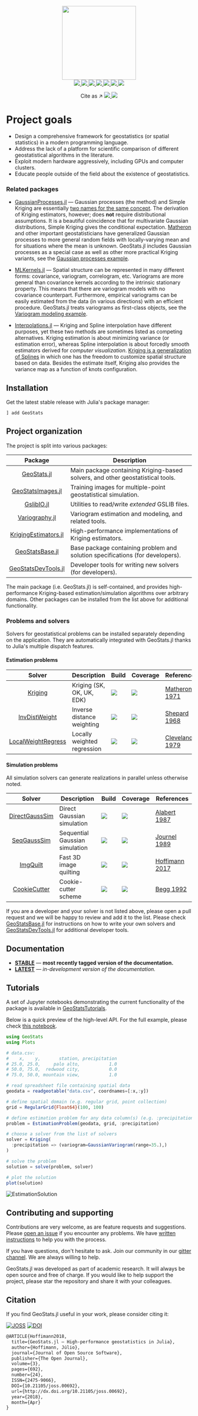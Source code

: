 <p align="center">
  <img src="docs/src/images/GeoStats.png" height="200"><br>
  <a href="https://travis-ci.org/juliohm/GeoStats.jl">
    <img src="https://travis-ci.org/juliohm/GeoStats.jl.svg?branch=master">
  </a>
  <a href="http://pkg.julialang.org/?pkg=GeoStats">
    <img src="http://pkg.julialang.org/badges/GeoStats_0.7.svg">
  </a>
  <a href="https://codecov.io/gh/juliohm/GeoStats.jl">
    <img src="https://codecov.io/gh/juliohm/GeoStats.jl/branch/master/graph/badge.svg">
  </a>
  <a href="https://juliohm.github.io/GeoStats.jl/stable">
    <img src="https://img.shields.io/badge/docs-stable-blue.svg">
  </a>
  <a href="https://juliohm.github.io/GeoStats.jl/latest">
    <img src="https://img.shields.io/badge/docs-latest-blue.svg">
  </a>
  <a href="LICENSE">
    <img src="https://img.shields.io/badge/license-ISC-blue.svg">
  </a>
  <a href="https://gitter.im/JuliaEarth/GeoStats.jl">
    <img src="https://img.shields.io/badge/chat-on%20gitter-bc0067.svg">
  </a>
</p>
<p align="center">
  Cite as &#8599;
  <a href="https://doi.org/10.21105/joss.00692">
    <img src="http://joss.theoj.org/papers/10.21105/joss.00692/status.svg">
  </a>
  <a href="https://zenodo.org/badge/latestdoi/33827844">
    <img src="https://zenodo.org/badge/33827844.svg">
  </a>
</p>

# Project goals

- Design a comprehensive framework for geostatistics (or spatial statistics) in a modern programming language.
- Address the lack of a platform for scientific comparison of different geostatistical algorithms in the literature.
- Exploit modern hardware aggressively, including GPUs and computer clusters.
- Educate people outside of the field about the existence of geostatistics.

### Related packages

- [GaussianProcesses.jl](https://github.com/STOR-i/GaussianProcesses.jl) &mdash; Gaussian processes
(the method) and Simple Kriging are essentially [two names for the same concept](https://en.wikipedia.org/wiki/Kriging).
The derivation of Kriging estimators, however; does **not** require distributional assumptions. It is a
beautiful coincidence that for multivariate Gaussian distributions, Simple Kriging gives the conditional
expectation. [Matheron](https://en.wikipedia.org/wiki/Georges_Matheron)
and other important geostatisticians have generalized Gaussian processes to more general random fields with
locally-varying mean and for situations where the mean is unknown. GeoStats.jl includes Gaussian processes as
a special case as well as other more practical Kriging variants, see the
[Gaussian processes example](https://github.com/juliohm/GeoStatsTutorials).

- [MLKernels.jl](https://github.com/trthatcher/MLKernels.jl) &mdash; Spatial structure can be
represented in many different forms: covariance, variogram, correlogram, etc. Variograms are more
general than covariance kernels according to the intrinsic stationary property. This means that
there are variogram models with no covariance counterpart. Furthermore, empirical variograms can be
easily estimated from the data (in various directions) with an efficient procedure. GeoStats.jl treats
variograms as first-class objects, see the
[Variogram modeling example](https://github.com/juliohm/GeoStatsTutorials).

- [Interpolations.jl](https://github.com/JuliaMath/Interpolations.jl) &mdash; Kriging and Spline interpolation
have different purposes, yet these two methods are sometimes listed as competing alternatives. Kriging estimation
is about minimizing variance (or estimation error), whereas Spline interpolation is about forcedly smooth estimators
derived for *computer visualization*. [Kriging is a generalization of Splines](http://www.sciencedirect.com/science/article/pii/009830048490030X)
in which one has the freedom to customize spatial structure based on data. Besides the estimate itself, Kriging
also provides the variance map as a function of knots configuration.

## Installation

Get the latest stable release with Julia's package manager:

```julia
] add GeoStats
```

## Project organization

The project is split into various packages:

| Package  | Description |
|:--------:| ----------- |
| [GeoStats.jl](https://github.com/juliohm/GeoStats.jl) | Main package containing Kriging-based solvers, and other geostatistical tools. |
| [GeoStatsImages.jl](https://github.com/juliohm/GeoStatsImages.jl) | Training images for multiple-point geostatistical simulation. |
| [GslibIO.jl](https://github.com/juliohm/GslibIO.jl) | Utilities to read/write *extended* GSLIB files. |
| [Variography.jl](https://github.com/juliohm/Variography.jl) | Variogram estimation and modeling, and related tools. |
| [KrigingEstimators.jl](https://github.com/juliohm/KrigingEstimators.jl) | High-performance implementations of Kriging estimators. |
| [GeoStatsBase.jl](https://github.com/juliohm/GeoStatsBase.jl) | Base package containing problem and solution specifications (for developers). |
| [GeoStatsDevTools.jl](https://github.com/juliohm/GeoStatsDevTools.jl) | Developer tools for writing new solvers (for developers). |

The main package (i.e. GeoStats.jl) is self-contained, and provides high-performance
Kriging-based estimation/simulation algorithms over arbitrary domains. Other packages
can be installed from the list above for additional functionality.

### Problems and solvers

Solvers for geostatistical problems can be installed separately depending on the application.
They are automatically integrated with GeoStats.jl thanks to Julia's multiple dispatch features.

#### Estimation problems

| Solver | Description | Build | Coverage | References |
|:------:|-------------|-------|----------|------------|
| [Kriging](https://github.com/juliohm/GeoStats.jl/tree/master/src/solvers) | Kriging (SK, OK, UK, EDK) | [![][travis-img]][travis-url] | [![][codecov-img]][codecov-url] | [Matheron 1971](https://books.google.com/books/about/The_Theory_of_Regionalized_Variables_and.html?id=TGhGAAAAYAAJ) |
| [InvDistWeight](https://github.com/juliohm/InverseDistanceWeighting.jl) | Inverse distance weighting | [![](https://travis-ci.org/juliohm/InverseDistanceWeighting.jl.svg?branch=master)](https://travis-ci.org/juliohm/InverseDistanceWeighting.jl) | [![](https://codecov.io/gh/juliohm/InverseDistanceWeighting.jl/branch/master/graph/badge.svg)](https://codecov.io/gh/juliohm/InverseDistanceWeighting.jl) | [Shepard 1968](https://dl.acm.org/citation.cfm?id=810616) |
| [LocalWeightRegress](https://github.com/juliohm/LocallyWeightedRegression.jl) | Locally weighted regression | [![](https://travis-ci.org/juliohm/LocallyWeightedRegression.jl.svg?branch=master)](https://travis-ci.org/juliohm/LocallyWeightedRegression.jl) | [![](https://codecov.io/gh/juliohm/LocallyWeightedRegression.jl/branch/master/graph/badge.svg)](https://codecov.io/gh/juliohm/LocallyWeightedRegression.jl) | [Cleveland 1979](http://www.jstor.org/stable/2286407) |

#### Simulation problems

All simulation solvers can generate realizations in parallel unless otherwise noted.

| Solver | Description | Build | Coverage | References |
|:------:|-------------|-------|----------|------------|
| [DirectGaussSim](https://github.com/juliohm/DirectGaussianSimulation.jl) | Direct Gaussian simulation | [![](https://travis-ci.org/juliohm/DirectGaussianSimulation.jl.svg?branch=master)](https://travis-ci.org/juliohm/DirectGaussianSimulation.jl) | [![](https://codecov.io/gh/juliohm/DirectGaussianSimulation.jl/branch/master/graph/badge.svg)](https://codecov.io/gh/juliohm/DirectGaussianSimulation.jl) | [Alabert 1987](https://link.springer.com/article/10.1007/BF00897191) |
| [SeqGaussSim](https://github.com/juliohm/GeoStats.jl/tree/master/src/solvers) | Sequential Gaussian simulation | [![][travis-img]][travis-url] | [![][codecov-img]][codecov-url] | [Journel 1989](https://onlinelibrary.wiley.com/doi/pdf/10.1111/j.1365-3121.1989.tb00344.x) |
| [ImgQuilt](https://github.com/juliohm/ImageQuilting.jl) | Fast 3D image quilting | [![](https://travis-ci.org/juliohm/ImageQuilting.jl.svg?branch=master)](https://travis-ci.org/juliohm/ImageQuilting.jl) | [![](https://codecov.io/gh/juliohm/ImageQuilting.jl/branch/master/graph/badge.svg)](https://codecov.io/gh/juliohm/ImageQuilting.jl) | [Hoffimann 2017](http://www.sciencedirect.com/science/article/pii/S0098300417301139) |
| [CookieCutter](https://github.com/juliohm/GeoStats.jl/tree/master/src/solvers) | Cookie-cutter scheme | [![][travis-img]][travis-url] | [![][codecov-img]][codecov-url] | [Begg 1992](https://www.onepetro.org/conference-paper/SPE-24698-MS) |

If you are a developer and your solver is not listed above, please open a pull request and we
will be happy to review and add it to the list.
Please check [GeoStatsBase.jl](https://github.com/juliohm/GeoStatsBase.jl) for instructions on
how to write your own solvers and [GeoStatsDevTools.jl](https://github.com/juliohm/GeoStatsDevTools.jl)
for additional developer tools.

## Documentation

- [**STABLE**][docs-stable-url] &mdash; **most recently tagged version of the documentation.**
- [**LATEST**][docs-latest-url] &mdash; *in-development version of the documentation.*

## Tutorials

A set of Jupyter notebooks demonstrating the current functionality of the package is available
in [GeoStatsTutorials](https://github.com/juliohm/GeoStatsTutorials).

Below is a quick preview of the high-level API. For the full example, please check
[this notebook](http://nbviewer.jupyter.org/github/juliohm/GeoStatsTutorials/blob/master/notebooks/EstimationProblems.ipynb).

```julia
using GeoStats
using Plots

# data.csv:
#    x,    y,       station, precipitation
# 25.0, 25.0,     palo alto,           1.0
# 50.0, 75.0,  redwood city,           0.0
# 75.0, 50.0, mountain view,           1.0

# read spreadsheet file containing spatial data
geodata = readgeotable("data.csv", coordnames=[:x,:y])

# define spatial domain (e.g. regular grid, point collection)
grid = RegularGrid{Float64}(100, 100)

# define estimation problem for any data column(s) (e.g. :precipitation)
problem = EstimationProblem(geodata, grid, :precipitation)

# choose a solver from the list of solvers
solver = Kriging(
  :precipitation => (variogram=GaussianVariogram(range=35.),)
)

# solve the problem
solution = solve(problem, solver)

# plot the solution
plot(solution)
```
![EstimationSolution](docs/src/images/EstimationSolution.png)

## Contributing and supporting

Contributions are very welcome, as are feature requests and suggestions. Please
[open an issue](https://github.com/juliohm/GeoStats.jl/issues) if you encounter
any problems. We have [written instructions](CONTRIBUTING.md) to help you with
the process.

If you have questions, don't hesitate to ask. Join our community in our
[gitter channel](https://gitter.im/JuliaEarth/GeoStats.jl). We are always
willing to help.

GeoStats.jl was developed as part of academic research. It will always be open
source and free of charge. If you would like to help support the project, please
star the repository and share it with your colleagues.

## Citation

If you find GeoStats.jl useful in your work, please consider citing it:

[![JOSS][joss-img]][joss-url]
[![DOI][zenodo-img]][zenodo-url]

```latex
@ARTICLE{Hoffimann2018,
  title={GeoStats.jl – High-performance geostatistics in Julia},
  author={Hoffimann, Júlio},
  journal={Journal of Open Source Software},
  publisher={The Open Journal},
  volume={3},
  pages={692},
  number={24},
  ISSN={2475-9066},
  DOI={10.21105/joss.00692},
  url={http://dx.doi.org/10.21105/joss.00692},
  year={2018},
  month={Apr}
}
```

[travis-img]: https://travis-ci.org/juliohm/GeoStats.jl.svg?branch=master
[travis-url]: https://travis-ci.org/juliohm/GeoStats.jl

[julia-pkg-img]: http://pkg.julialang.org/badges/GeoStats_0.7.svg
[julia-pkg-url]: http://pkg.julialang.org/?pkg=GeoStats

[codecov-img]: https://codecov.io/gh/juliohm/GeoStats.jl/branch/master/graph/badge.svg
[codecov-url]: https://codecov.io/gh/juliohm/GeoStats.jl

[docs-stable-img]: https://img.shields.io/badge/docs-stable-blue.svg
[docs-stable-url]: https://juliohm.github.io/GeoStats.jl/stable

[docs-latest-img]: https://img.shields.io/badge/docs-latest-blue.svg
[docs-latest-url]: https://juliohm.github.io/GeoStats.jl/latest

[license-img]: https://img.shields.io/badge/license-ISC-blue.svg
[license-url]: LICENSE

[gitter-img]: https://img.shields.io/badge/chat-on%20gitter-bc0067.svg
[gitter-url]: https://gitter.im/JuliaEarth/GeoStats.jl

[joss-img]: http://joss.theoj.org/papers/10.21105/joss.00692/status.svg
[joss-url]: https://doi.org/10.21105/joss.00692

[zenodo-img]: https://zenodo.org/badge/33827844.svg
[zenodo-url]: https://zenodo.org/badge/latestdoi/33827844
